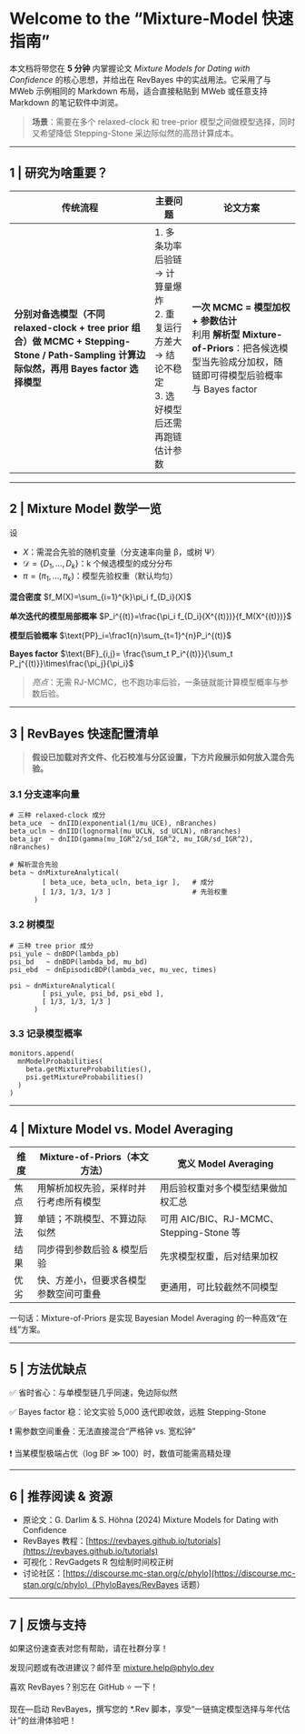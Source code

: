 # Welcome to the **“Mixture‑Model 快速指南”**

本文档将带您在 **5 分钟** 内掌握论文 *Mixture Models for Dating with Confidence* 的核心思想，并给出在 RevBayes 中的实战用法。它采用了与 MWeb 示例相同的 Markdown 布局，适合直接粘贴到 MWeb 或任意支持 Markdown 的笔记软件中浏览。

> **场景**：需要在多个 relaxed-clock 和 tree-prior 模型之间做模型选择，同时又希望降低 Stepping-Stone 采边际似然的高昂计算成本。

---

## 1 | 研究为啥重要？

| 传统流程                                                                                                             | 主要问题                                                          | 论文方案                                                                                              |
| ---------------------------------------------------------------------------------------------------------------- | ------------------------------------------------------------- | ------------------------------------------------------------------------------------------------- |
| **分别对备选模型（不同 relaxed-clock + tree prior 组合）做 MCMC + Stepping-Stone / Path-Sampling 计算边际似然，再用 Bayes factor 选择模型** | 1. 多条功率后验链 → 计算量爆炸<br>2. 重复运行方差大 → 结论不稳定<br>3. 选好模型后还需再跑链估计参数 | **一次 MCMC = 模型加权 + 参数估计**<br>利用 **解析型 Mixture-of-Priors**：把各候选模型当先验成分加权，随链即可得模型后验概率与 Bayes factor |

---

## 2 | Mixture Model 数学一览

设

* $X$：需混合先验的随机变量（分支速率向量 β，或树 Ψ）
* $\mathcal D=\{D_1,\dots,D_k\}$：k 个候选模型的成分分布
* $\pi=(\pi_1,\dots,\pi_k)$：模型先验权重（默认均匀）

**混合密度**
$f_M(X)=\sum_{i=1}^{k}\pi_i f_{D_i}(X)$

**单次迭代的模型局部概率**
$P_i^{(t)}=\frac{\pi_i f_{D_i}(X^{(t)})}{f_M(X^{(t)})}$

**模型后验概率**
$\text{PP}_i=\frac1{n}\sum_{t=1}^{n}P_i^{(t)}$

**Bayes factor**
$\text{BF}_{i,j}= \frac{\sum_t P_i^{(t)}}{\sum_t P_j^{(t)}}\times\frac{\pi_j}{\pi_i}$

> *亮点*：无需 RJ-MCMC，也不跑功率后验，一条链就能计算模型概率与参数后验。

---

## 3 | RevBayes 快速配置清单

> **假设已加载对齐文件、化石校准与分区设置，下方片段展示如何放入混合先验。**

### 3.1 分支速率向量

```rev
# 三种 relaxed-clock 成分
beta_uce  ~ dnIID(exponential(1/mu_UCE), nBranches)
beta_ucln ~ dnIID(lognormal(mu_UCLN, sd_UCLN), nBranches)
beta_igr  ~ dnIID(gamma(mu_IGR^2/sd_IGR^2, mu_IGR/sd_IGR^2), nBranches)

# 解析混合先验
beta ~ dnMixtureAnalytical(
        [ beta_uce, beta_ucln, beta_igr ],   # 成分
        [ 1/3, 1/3, 1/3 ]                    # 先验权重
      )
```

### 3.2 树模型

```rev
# 三种 tree prior 成分
psi_yule ~ dnBDP(lambda_pb)
psi_bd   ~ dnBDP(lambda_bd, mu_bd)
psi_ebd  ~ dnEpisodicBDP(lambda_vec, mu_vec, times)

psi ~ dnMixtureAnalytical(
        [ psi_yule, psi_bd, psi_ebd ],
        [ 1/3, 1/3, 1/3 ]
      )
```

### 3.3 记录模型概率

```rev
monitors.append(
  mnModelProbabilities(
    beta.getMixtureProbabilities(),
    psi.getMixtureProbabilities()
  )
)
```

---

## 4 | Mixture Model vs. Model Averaging

| 维度 | Mixture-of-Priors（本文方法） | 宽义 Model Averaging                  |
| -- | ----------------------- | ----------------------------------- |
| 焦点 | 用解析加权先验，采样时并行考虑所有模型     | 用后验权重对多个模型结果做加权汇总                   |
| 算法 | 单链；不跳模型、不算边际似然          | 可用 AIC/BIC、RJ-MCMC、Stepping-Stone 等 |
| 结果 | 同步得到参数后验 & 模型后验         | 先求模型权重，后对结果加权                       |
| 优劣 | 快、方差小，但要求各模型参数空间可重叠     | 更通用，可比较截然不同模型                       |

一句话：Mixture-of-Priors 是实现 Bayesian Model Averaging 的一种高效“在线”方案。

---

## 5 | 方法优缺点

✅ 省时省心：与单模型链几乎同速，免边际似然

✅ Bayes factor 稳：论文实验 5,000 迭代即收敛，远胜 Stepping-Stone

❗ 需参数空间重叠：无法直接混合“严格钟 vs. 宽松钟”

❗ 当某模型极端占优（log BF ≫ 100）时，数值可能需高精处理

---

## 6 | 推荐阅读 & 资源

* 原论文：G. Darlim & S. Höhna (2024) Mixture Models for Dating with Confidence
* RevBayes 教程：[https://revbayes.github.io/tutorials](https://revbayes.github.io/tutorials)
* 可视化：RevGadgets R 包绘制时间校正树
* 讨论社区：[https://discourse.mc-stan.org/c/phylo](https://discourse.mc-stan.org/c/phylo)（PhyloBayes/RevBayes 话题）

---

## 7 | 反馈与支持

如果这份速查表对您有帮助，请在社群分享！

发现问题或有改进建议？邮件至 [mixture.help@phylo.dev](mailto:mixture.help@phylo.dev)

喜欢 RevBayes？别忘在 GitHub ⭐️ 一下！

现在—启动 RevBayes，撰写您的 \*.Rev 脚本，享受“一链搞定模型选择与年代估计”的丝滑体验吧！
